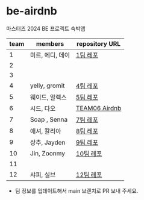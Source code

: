 # be-airdnb

마스터즈 2024 BE 프로젝트 숙박앱

| team | members       | repository URL                                                               |
| ---- |---------------|------------------------------------------------------------------------------|
| 1    | 미르, 에디, 데이    | [1팀 레포](https://github.com/codesquad-masters2024-airbnb-team01/be-airdnb)    |
| 2    |               |                                                                              |
| 3    |               |                                                                              |
| 4    | yelly, gromit | [4팀 레포](https://github.com/codesquad-masters2024-be-airdnb-team04/be-airdnb) |
| 5    | 웨이드, 알렉스      | [5팀 레포](https://github.com/codesquad-masters2024-be-airdnb-team05/be-airdnb) |
| 6    | 시드, 다오        | [TEAM06 Airdnb](https://github.com/codesquad-masters2024-team6/be-airdnb)    |
| 7    | Soap , Senna  | [7팀 레포](https://github.com/CodeSquad24-Study/be-airdnb)                      |
| 8    | 애셔, 칼리아       | [8팀 레포](https://github.com/codesquad-masters2024-team8/be-airdnbㅎ)           |
| 9    | 상추, Jayden    | [9팀 레포](https://github.com/codesquad-masters2024-team09-step2/be-airdnb)     |
| 10   | Jin, Zoonmy   | [10팀 레포](https://github.com/codesquad-masters2024-team10/be-airdnb)          |
| 11   |               |                                                                              |
| 12   | 샤피, 실브        | [12팀 레포](https://github.com/codesquad-masters2024-airdnb-team12/be-airdnb)   |

- 팀 정보를 업데이트해서 main 브랜치로 PR 보내 주세요.